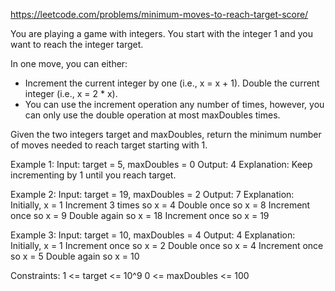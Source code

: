 
https://leetcode.com/problems/minimum-moves-to-reach-target-score/

You are playing a game with integers. You start with the integer 1 and you want to reach the integer target.

In one move, you can either:
* Increment the current integer by one (i.e., x = x + 1).
Double the current integer (i.e., x = 2 * x).
* You can use the increment operation any number of times, however, you can only use the double operation at most maxDoubles times.

Given the two integers target and maxDoubles, return the minimum number of moves needed to reach target starting with 1.

Example 1:
Input: target = 5, maxDoubles = 0
Output: 4
Explanation: Keep incrementing by 1 until you reach target.

Example 2:
Input: target = 19, maxDoubles = 2
Output: 7
Explanation: Initially, x = 1
Increment 3 times so x = 4
Double once so x = 8
Increment once so x = 9
Double again so x = 18
Increment once so x = 19

Example 3:
Input: target = 10, maxDoubles = 4
Output: 4
Explanation: Initially, x = 1
Increment once so x = 2
Double once so x = 4
Increment once so x = 5
Double again so x = 10

Constraints:
1 <= target <= 10^9
0 <= maxDoubles <= 100
